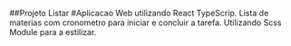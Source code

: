 ##Projeto Listar
#Aplicacao Web utilizando React TypeScrip. Lista de materias com cronometro para iniciar e concluir a tarefa. Utilizando Scss Module para a estilizar. 
